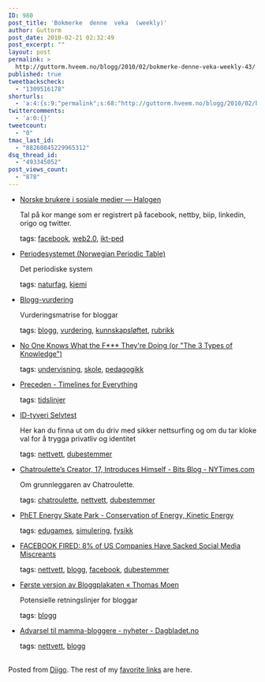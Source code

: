 ```yaml
---
ID: 980
post_title: 'Bokmerke  denne  veka  (weekly)'
author: Guttorm
post_date: 2010-02-21 02:32:49
post_excerpt: ""
layout: post
permalink: >
  http://guttorm.hveem.no/blogg/2010/02/bokmerke-denne-veka-weekly-43/
published: true
tweetbackscheck:
  - "1309516178"
shorturls:
  - 'a:4:{s:9:"permalink";s:68:"http://guttorm.hveem.no/blogg/2010/02/bokmerke-denne-veka-weekly-43/";s:7:"tinyurl";s:26:"http://tinyurl.com/yjoopg8";s:4:"isgd";s:18:"http://is.gd/8Pnmm";s:5:"bitly";s:20:"http://bit.ly/9GKpVi";}'
twittercomments:
  - 'a:0:{}'
tweetcount:
  - "0"
tmac_last_id:
  - "88260845229965312"
dsq_thread_id:
  - "493345052"
post_views_count:
  - "878"
---
```

<ul class='diigo-linkroll'><li><p class='diigo-link'><a rel='nofollow' href='http://www.halogen.no/academy/undersokelser/bruk-av-sosiale-medier'>Norske brukere i sosiale medier — Halogen</a></p><p class='diigo-description'>Tal på kor mange som er registrert på facebook, nettby, biip, linkedin, origo og twitter.</p><p class='diigo-tags'><a style='color:#000 !important;text-decoration:none !important;' href='http://www.diigo.com/cloud/guttorm1979'>tags</a>: <a href='http://www.diigo.com/user/guttorm1979/facebook'>facebook</a>, <a href='http://www.diigo.com/user/guttorm1979/web2.0'>web2.0</a>, <a href='http://www.diigo.com/user/guttorm1979/ikt-ped'>ikt-ped</a></p></li><li><p class='diigo-link'><a rel='nofollow' href='http://www.ptable.com'>Periodesystemet (Norwegian Periodic Table)</a></p><p class='diigo-description'>Det periodiske system</p><p class='diigo-tags'><a style='color:#000 !important;text-decoration:none !important;' href='http://www.diigo.com/cloud/guttorm1979'>tags</a>: <a href='http://www.diigo.com/user/guttorm1979/naturfag'>naturfag</a>, <a href='http://www.diigo.com/user/guttorm1979/kjemi'>kjemi</a></p></li><li><p class='diigo-link'><a rel='nofollow' href='http://docs.google.com/Doc?docid=0AXosDtwxRxg_ZGZtY21uejVfMTc4ZGtzNDN2aGQ&hl=no'>Blogg-vurdering</a></p><p class='diigo-description'>Vurderingsmatrise for bloggar</p><p class='diigo-tags'><a style='color:#000 !important;text-decoration:none !important;' href='http://www.diigo.com/cloud/guttorm1979'>tags</a>: <a href='http://www.diigo.com/user/guttorm1979/blogg'>blogg</a>, <a href='http://www.diigo.com/user/guttorm1979/vurdering'>vurdering</a>, <a href='http://www.diigo.com/user/guttorm1979/kunnskapsløftet'>kunnskapsløftet</a>, <a href='http://www.diigo.com/user/guttorm1979/rubrikk'>rubrikk</a></p></li><li><p class='diigo-link'><a rel='nofollow' href='http://jangosteve.com/post/380926251/no-one-knows-what-theyre-doing'>No One Knows What the F*** They're Doing (or "The 3 Types of Knowledge")</a></p><p class='diigo-tags'><a style='color:#000 !important;text-decoration:none !important;' href='http://www.diigo.com/cloud/guttorm1979'>tags</a>: <a href='http://www.diigo.com/user/guttorm1979/undervisning'>undervisning</a>, <a href='http://www.diigo.com/user/guttorm1979/skole'>skole</a>, <a href='http://www.diigo.com/user/guttorm1979/pedagogikk'>pedagogikk</a></p></li><li><p class='diigo-link'><a rel='nofollow' href='http://www.preceden.com'>Preceden - Timelines for Everything</a></p><p class='diigo-tags'><a style='color:#000 !important;text-decoration:none !important;' href='http://www.diigo.com/cloud/guttorm1979'>tags</a>: <a href='http://www.diigo.com/user/guttorm1979/tidslinjer'>tidslinjer</a></p></li><li><p class='diigo-link'><a rel='nofollow' href='http://idtyveri.info/selvtesten'>ID-tyveri Selvtest</a></p><p class='diigo-description'>Her kan du finna ut om du driv med sikker nettsurfing og om du tar kloke val for å trygga privatliv og identitet</p><p class='diigo-tags'><a style='color:#000 !important;text-decoration:none !important;' href='http://www.diigo.com/cloud/guttorm1979'>tags</a>: <a href='http://www.diigo.com/user/guttorm1979/nettvett'>nettvett</a>, <a href='http://www.diigo.com/user/guttorm1979/dubestemmer'>dubestemmer</a></p></li><li><p class='diigo-link'><a rel='nofollow' href='http://bits.blogs.nytimes.com/2010/02/13/chatroulettes-founder-17-introduces-himself'>Chatroulette’s Creator, 17, Introduces Himself - Bits Blog - NYTimes.com</a></p><p class='diigo-description'>Om grunnleggaren av Chatroulette.</p><p class='diigo-tags'><a style='color:#000 !important;text-decoration:none !important;' href='http://www.diigo.com/cloud/guttorm1979'>tags</a>: <a href='http://www.diigo.com/user/guttorm1979/chatroulette'>chatroulette</a>, <a href='http://www.diigo.com/user/guttorm1979/nettvett'>nettvett</a>, <a href='http://www.diigo.com/user/guttorm1979/dubestemmer'>dubestemmer</a></p></li><li><p class='diigo-link'><a rel='nofollow' href='http://phet.colorado.edu/simulations/sims.php?sim=Energy_Skate_Park'>PhET Energy Skate Park - Conservation of Energy, Kinetic Energy</a></p><p class='diigo-tags'><a style='color:#000 !important;text-decoration:none !important;' href='http://www.diigo.com/cloud/guttorm1979'>tags</a>: <a href='http://www.diigo.com/user/guttorm1979/edugames'>edugames</a>, <a href='http://www.diigo.com/user/guttorm1979/simulering'>simulering</a>, <a href='http://www.diigo.com/user/guttorm1979/fysikk'>fysikk</a></p></li><li><p class='diigo-link'><a rel='nofollow' href='http://mashable.com/2009/08/10/social-media-misuse'>FACEBOOK FIRED: 8% of US Companies Have Sacked Social Media Miscreants</a></p><p class='diigo-tags'><a style='color:#000 !important;text-decoration:none !important;' href='http://www.diigo.com/cloud/guttorm1979'>tags</a>: <a href='http://www.diigo.com/user/guttorm1979/nettvett'>nettvett</a>, <a href='http://www.diigo.com/user/guttorm1979/blogg'>blogg</a>, <a href='http://www.diigo.com/user/guttorm1979/facebook'>facebook</a>, <a href='http://www.diigo.com/user/guttorm1979/dubestemmer'>dubestemmer</a></p></li><li><p class='diigo-link'><a rel='nofollow' href='http://thomasmoen.com/f%C3%B8rste-versjon-av-bloggplakaten'>Første versjon av Bloggplakaten « Thomas Moen</a></p><p class='diigo-description'>Potensielle retningslinjer for bloggar</p><p class='diigo-tags'><a style='color:#000 !important;text-decoration:none !important;' href='http://www.diigo.com/cloud/guttorm1979'>tags</a>: <a href='http://www.diigo.com/user/guttorm1979/blogg'>blogg</a></p></li><li><p class='diigo-link'><a rel='nofollow' href='http://www.dagbladet.no/2010/02/15/nyheter/blog/innenriks/10415076'>Advarsel til mamma-bloggere - nyheter - Dagbladet.no</a></p><p class='diigo-tags'><a style='color:#000 !important;text-decoration:none !important;' href='http://www.diigo.com/cloud/guttorm1979'>tags</a>: <a href='http://www.diigo.com/user/guttorm1979/nettvett'>nettvett</a>, <a href='http://www.diigo.com/user/guttorm1979/blogg'>blogg</a></p></li></ul><br />Posted from <a href='http://www.diigo.com'>Diigo</a>. The rest of my <a href='http://www.diigo.com/user/guttorm1979'>favorite links</a> are here.